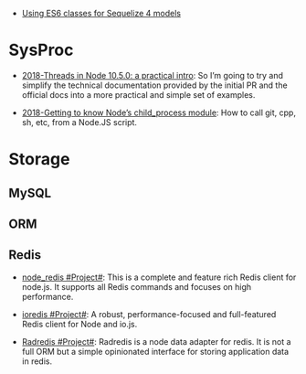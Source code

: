 - [Using ES6 classes for Sequelize 4 models](https://hackernoon.com/using-es6-classes-for-sequelize-4-models-b9fd54a5f8c9?source=linkShare-fe48c4221a4c-1526129263)

# SysProc

- [2018-Threads in Node 10.5.0: a practical intro](https://medium.com/dailyjs/threads-in-node-10-5-0-a-practical-intro-3b85a0a3c953): So I’m going to try and simplify the technical documentation provided by the initial PR and the official docs into a more practical and simple set of examples.

- [2018-Getting to know Node’s child_process module](https://medium.com/the-guild/getting-to-know-nodes-child-process-module-8ed63038f3fa): How to call git, cpp, sh, etc, from a Node.JS script.

# Storage

## MySQL

## ORM

## Redis

- [node_redis #Project#](https://github.com/NodeRedis/node_redis): This is a complete and feature rich Redis client for node.js. It supports all Redis commands and focuses on high performance.

- [ioredis #Project#](https://github.com/luin/ioredis): A robust, performance-focused and full-featured Redis client for Node and io.js.

- [Radredis #Project#](https://github.com/bustle/radredis): Radredis is a node data adapter for redis. It is not a full ORM but a simple opinionated interface for storing application data in redis.